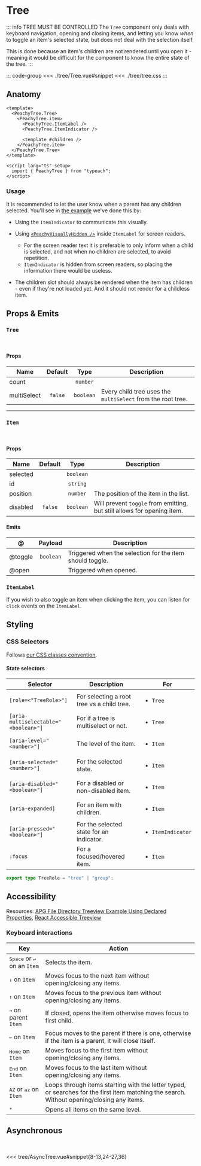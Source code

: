 # Tree

::: info TREE MUST BE CONTROLLED
The `Tree` component only deals with keyboard navigation, opening and closing items,
and letting you know _when_ to toggle an item's selected state, but does not deal with the selection itself.

This is done because an item's children are not rendered until you open it - meaning it would be difficult for
the component to know the entire state of the tree.
:::
<br/>

<script lang="ts" setup>
 import Tree from './tree/Tree.vue'
 import AsyncTree from './tree/AsyncTree.vue'
 import './tree/tree.css' 
</script>

<ClientOnly>
  <ComponentPreview>
    <Tree />
  </ComponentPreview>
</ClientOnly>

::: code-group
<<< ./tree/Tree.vue#snippet
<<< ./tree/tree.css
:::

## Anatomy

```vue
<template>
  <PeachyTree.Tree>
    <PeachyTree.item>
      <PeachyTree.ItemLabel />
      <PeachyTree.ItemIndicator />

      <template #children />
    </PeachyTree.item>
  </PeachyTree.Tree>
</template>

<script lang="ts" setup>
  import { PeachyTree } from "typeach";
</script>
```

### Usage

It is recommended to let the user know when a parent has any children selected. You'll see in [the example](#tree) we've done this by:

- Using the `ItemIndicator` to communicate this visually.

- Using [`<PeachyVisuallyHidden />`](/components/visually-hidden) inside `ItemLabel` for screen readers.

  - For the screen reader text it is preferable to only inform when a child is selected, and not when no children are selected, to avoid repetition.
  - `ItemIndicator` is hidden from screen readers, so placing the information there would be useless.

- The children slot should always be rendered when the item has children - even if they're not loaded yet. And it should not render for a childless item.

## Props & Emits

### `Tree`

<br/>

#### Props

| Name        | Default |   Type    | Description                                                 |
| ----------- | :-----: | :-------: | ----------------------------------------------------------- |
| count       |         | `number`  |                                                             |
| multiSelect | `false` | `boolean` | Every child tree uses the `multiSelect` from the root tree. |

<hr/>

### `Item`

<br/>

#### Props

| Name     | Default |   Type    | Description                                                             |
| -------- | :-----: | :-------: | ----------------------------------------------------------------------- |
| selected |         | `boolean` |                                                                         |
| id       |         | `string`  |                                                                         |
| position |         | `number`  | The position of the item in the list.                                   |
| disabled | `false` | `boolean` | Will prevent `toggle` from emitting, but still allows for opening item. |

#### Emits

| @       |  Payload  | Description                                              |
| ------- | :-------: | -------------------------------------------------------- |
| @toggle | `boolean` | Triggered when the selection for the item should toggle. |
| @open   |           | Triggered when opened.                                   |

### `ItemLabel`

If you wish to also toggle an item when clicking the item, you can listen for `click` events on the `ItemLabel`.

## Styling

### CSS Selectors

Follows [our CSS classes convention](/info#styling).
<br />

#### State selectors

| Selector                             | Description                                |  For                              |
| ------------------------------------ | ------------------------------------------ | --------------------------------- |
| `[role=<"TreeRole>"]`                | For selecting a root tree vs a child tree. | <ul><li>`Tree`</li> </ul>         |
| `[aria-multiselectable="<boolean>"]` | For if a tree is multiselect or not.       | <ul><li>`Tree`</li></ul>          |
| `[aria-level="<number>"]`            | The level of the item.                     | <ul><li>`Item`</li></ul>          |
| `[aria-selected="<number>"]`         | For the selected state.                    | <ul><li>`Item`</li></ul>          |
| `[aria-disabled="<boolean>"]`        | For a disabled or non-disabled item.       | <ul><li>`Item`</li></ul>          |
| `[aria-expanded]`                    | For an item with children.                 | <ul><li>`Item`</li></ul>          |
| `[aria-pressed="<boolean>"]`         | For the selected state for an indicator.   | <ul><li>`ItemIndicator`</li></ul> |
| `:focus`                             | For a focused/hovered item.                | <ul><li>`Item`</li></ul>          |

```ts
export type TreeRole = "tree" | "group";
```

## Accessibility

Resources: [APG File Directory Treeview Example Using Declared Properties](https://www.w3.org/WAI/ARIA/apg/patterns/treeview/examples/treeview1b/), [React Accessible Treeview](https://github.com/dgreene1/react-accessible-treeview)

### Keyboard interactions

| Key                                           | Action                                                                                                                                     |
| --------------------------------------------- | ------------------------------------------------------------------------------------------------------------------------------------------ |
| <kbd>Space</kbd> or <kbd>↵</kbd> on an `Item` | Selects the item.                                                                                                                          |
| <kbd>↓</kbd> on `Item`                        | Moves focus to the next item without opening/closing any items.                                                                            |
| <kbd>↑</kbd> on `Item`                        | Moves focus to the previous item without opening/closing any items.                                                                        |
| <kbd>→</kbd> on parent `Item`                 | If closed, opens the item otherwise moves focus to first child.                                                                            |
| <kbd>←</kbd> on `Item`                        | Focus moves to the parent if there is one, otherwise if the item is a parent, it will close itself.                                        |
| <kbd>Home</kbd> on `Item`                     | Moves focus to the first item without opening/closing any items.                                                                           |
| <kbd>End</kbd> on `Item`                      | Moves focus to the last item without opening/closing any items.                                                                            |
| <kbd>AZ</kbd> or <kbd>az</kbd> on `Item`      | Loops through items starting with the letter typed, or searches for the first item matching the search. Without opening/closing any items. |
| <kbd>\*</kbd>                                 | Opens all items on the same level.                                                                                                         |

## Asynchronous

<br />

<ClientOnly>
  <ComponentPreview>
    <AsyncTree />
  </ComponentPreview>
</ClientOnly>

<<< tree/AsyncTree.vue#snippet{8-13,24-27,36}
